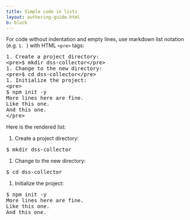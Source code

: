 ```yaml
---
title: Simple code in lists
layout: authoring-guide.html
b: block
---
```


For code without indentation and empty lines, use markdown list notation (e.g. <code>1. </code>) with HTML <code>&lt;pre&gt;</code> tags:

<pre>
1. Create a project directory:
&lt;pre&gt;$ mkdir dss-collector&lt;/pre&gt;
1. Change to the new directory:
&lt;pre&gt;$ cd dss-collector&lt;/pre&gt;
1. Initialize the project:
&lt;pre&gt;
$ npm init -y
More lines here are fine.
Like this one.
And this one.
&lt;/pre&gt;
</pre>

Here is the rendered list:

1. Create a project directory:
<pre>$ mkdir dss-collector</pre>
1. Change to the new directory:
<pre>$ cd dss-collector</pre>
1. Initialize the project:
<pre>
$ npm init -y
More lines here are fine.
Like this one.
And this one.
</pre>
